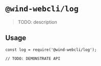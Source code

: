 # `@wind-webcli/log`

> TODO: description

## Usage

```
const log = require('@wind-webcli/log');

// TODO: DEMONSTRATE API
```
